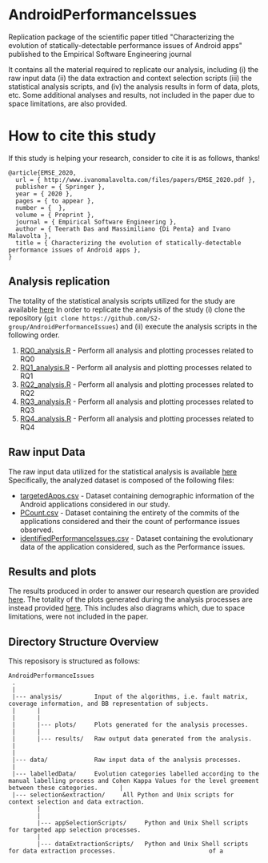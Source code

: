 # AndroidPerformanceIssues
Replication package of the scientific paper titled  "Characterizing the evolution of statically-detectable performance issues of Android apps" published to the Empirical Software Engineering journal

It contains all the material required to replicate our analysis, including (i) the raw input data (ii) the data extraction and context selection scripts (iii) the statistical analysis scripts, and (iv) the analysis results in form of data, plots, etc. Some additional analyses and results, not included in the paper due to space limitations, are also provided.

# How to cite this study
If this study is helping your research, consider to cite it is as follows, thanks!
```
@article{EMSE_2020,
  url = { http://www.ivanomalavolta.com/files/papers/EMSE_2020.pdf },
  publisher = { Springer },
  year = { 2020 },
  pages = { to appear },
  number = {  },
  volume = { Preprint },
  journal = { Empirical Software Engineering },
  author = { Teerath Das and Massimiliano {Di Penta} and Ivano Malavolta },
  title = { Characterizing the evolution of statically-detectable performance issues of Android apps },
}
```


Analysis replication
---------------
The totality of the statistical analysis scripts utilized for the study are available [here](https://github.com/S2-group/AndroidPerformanceIssues/tree/master/analysis)
In order to replicate the analysis of the study (i) clone the repository (`git clone https://github.com/S2-group/AndroidPerformanceIssues`) and (ii) execute the analysis scripts in the following order.

1. [RQ0_analysis.R](https://github.com/S2-group/AndroidPerformanceIssues/blob/master/analysis/RQ0_analysis.R) - Perform all analysis and plotting processes related to RQ0 
2. [RQ1_analysis.R](https://github.com/S2-group/AndroidPerformanceIssues/blob/master/analysis/RQ1_analysis.R) - Perform all analysis and plotting processes related to RQ1 
3. [RQ2_analysis.R](https://github.com/S2-group/AndroidPerformanceIssues/blob/master/analysis/RQ2_analysis.R) - Perform all analysis and plotting processes related to RQ2 
4. [RQ3_analysis.R](https://github.com/S2-group/AndroidPerformanceIssues/blob/master/analysis/RQ3_analysis.R) - Perform all analysis and plotting processes related to RQ3
5. [RQ4_analysis.R](https://github.com/S2-group/AndroidPerformanceIssues/blob/master/analysis/RQ4_analysis.R) - Perform all analysis and plotting processes related to RQ4


Raw input Data
---------------
The raw input data utilized for the statistical analysis is available [here](https://github.com/S2-group/AndroidPerformanceIssues/tree/master/data)
Specifically, the analyzed dataset is composed of the following files:
* [targetedApps.csv](https://github.com/S2-group/AndroidPerformanceIssues/blob/master/data/targetedApps.csv) - Dataset containing demographic information of the Android applications considered in our study. 
* [PCount.csv](https://github.com/S2-group/AndroidPerformanceIssues/blob/master/data/PCount.csv) - Dataset containing the entirety of the commits of the applications considered and their the count of performance issues observed.
* [identifiedPerformanceIssues.csv](https://github.com/S2-group/AndroidPerformanceIssues/blob/master/data/identifiedPerformanceIssues.csv) - Dataset containing the evolutionary data of the application considered, such as the Performance issues.


Results and plots
---------------
The results produced in order to answer our research question are provided [here](https://github.com/S2-group/AndroidPerformanceIssues/tree/master/analysis/results).
The totality of the plots generated during the analysis processes are instead provided [here](https://github.com/S2-group/AndroidPerformanceIssues/tree/master/analysis/plots). This includes also diagrams which, due to space limitations, were not included in the paper.

Directory Structure Overview
---------------
This reposisory is structured as follows:

    AndroidPerformanceIssues
     .
     |
     |--- analysis/         Input of the algorithms, i.e. fault matrix, coverage information, and BB representation of subjects.
     |      |
     |      |
     |      |--- plots/     Plots generated for the analysis processes. 
     |      |
     |      |--- results/   Raw output data generated from the analysis.
     |
     |
     |--- data/             Raw input data of the analysis processes.
     |
     |--- labelledData/     Evolution categories labelled according to the manual labelling process and Cohen Kappa Values for the level greement between these categories.      |
     |--- selection&extraction/     All Python and Unix scripts for context selection and data extraction.
            |
            |
            |--- appSelectionScripts/     Python and Unix Shell scripts for targeted app selection processes. 
            |
            |--- dataExtractionScripts/   Python and Unix Shell scripts for data extraction processes.                          of a
     
